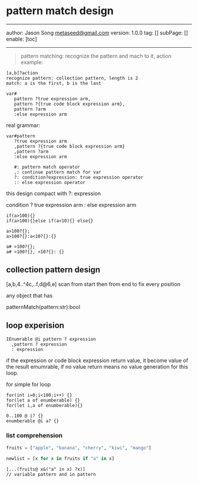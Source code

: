 # pattern match design
---
author: Jason Song <metaseed@gmail.com>
version: 1.0.0
tag: []
subPage: []
enable: [toc]

---
> pattern matching: recognize the pattern and mach to it, action
example:
```
[a,b]?action
recognize pattern: collection pattern, length is 2
match: a is the first, b is the last
```
```
var#
   pattern ?true expression arm,
   pattern ?{true code block expression arm},
   pattern ?arm
   :else expression arm
```
real grammar:
```
var#pattern 
   ?true expression arm
   ,pattern ?{true code block expression arm}
   ,pattern ?arm
   :else expression arm
```  
  
```   
   #: pattern match operator
   ,: continue pattern match for var
   ?: condition?expression: true expression operator
   :: else expression operator
```
   
   this design compact with ?: expression
   
   
   condition
      ? true expression arm
      : else expression arm
   
   ```
   if(a>100){}
   if(a>100){}else if(a<10){} else{}
   ```
 ```
 a>100?{};
 a>100?{}:a<10?{}:{}
 ```
   
   ```
a# >100?{};   
a# >100?{}, <10?{}: {}
   ```
   
   ## collection pattern design
   [a,b,4..^4c,..f,d@6,e]
   scan from start then from end to fix every position
   
   
   any object that has
   
  patternMatch(pattern:str):bool
   
   
   ## loop experision
   ```
   IEnumrable @i pattern ? expression
     ,pattern ? expression
     : expression
  ```   

  if the expression or code block expression return value, it become value of the result emumrable, if no value return means no value generation for this loop.
  
  for simple for loop
  ```
  for(int i=0;i<100;i++) {}
  for(let a of enumberable) {}
  for(let i,a of enumberable){}
  ```
  ```
  0..100 @ i? {}
  enumberable @i a? {}
  ```

### list comprehension
```python
fruits = ["apple", "banana", "cherry", "kiwi", "mango"]

newlist = [x for x in fruits if "a" in x]
```

```
[...(fruits@ x&("a" in x) ?x)]
// variable pattern and in pattern
```

